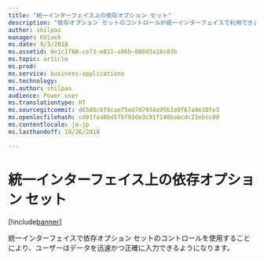 ```yaml
---
title: "統一インターフェイス上の依存オプション セット"
description: "依存オプション セットのコントロールが統一インターフェイスで利用できます"
author: shilpas
manager: KVivek
ms.date: 9/3/2018
ms.assetid: 6e1c1f60-ce73-e811-a96b-000d3a18c83b
ms.topic: article
ms.prod: 
ms.service: business-applications
ms.technology: 
ms.author: shilpas
audience: Power user
ms.translationtype: HT
ms.sourcegitcommit: d65d9c6f9cae75ea7d7934a95b3a9f67a9e10fe3
ms.openlocfilehash: cd01faa8bd575f92de3c91f140babcdc21ebcc09
ms.contentlocale: ja-jp
ms.lasthandoff: 10/26/2018

---
```

# <a name="dependent-option-sets-on-unified-interface"></a>統一インターフェイス上の依存オプション セット


[!include[banner](../../includes/banner.md)]

統一インターフェイスで依存オプション セットのコントロールを使用することにより、ユーザーはデータを迅速かつ正確に入力できるようになります。

